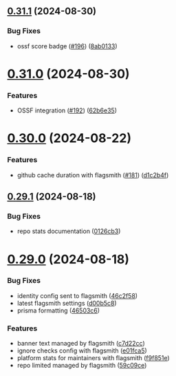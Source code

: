 ## [0.31.1](https://github.com/EddieHubCommunity/HealthCheck/compare/v0.31.0...v0.31.1) (2024-08-30)


### Bug Fixes

* ossf score badge ([#196](https://github.com/EddieHubCommunity/HealthCheck/issues/196)) ([8ab0133](https://github.com/EddieHubCommunity/HealthCheck/commit/8ab0133c3c8585a135b52e7e0258638052133071))



# [0.31.0](https://github.com/EddieHubCommunity/HealthCheck/compare/v0.30.0...v0.31.0) (2024-08-30)


### Features

* OSSF integration ([#192](https://github.com/EddieHubCommunity/HealthCheck/issues/192)) ([62b6e35](https://github.com/EddieHubCommunity/HealthCheck/commit/62b6e3581ab66d6aaa33e4f34d0044db6b58b2c1))



# [0.30.0](https://github.com/EddieHubCommunity/HealthCheck/compare/v0.29.1...v0.30.0) (2024-08-22)


### Features

* github cache duration with flagsmith ([#181](https://github.com/EddieHubCommunity/HealthCheck/issues/181)) ([d1c2b4f](https://github.com/EddieHubCommunity/HealthCheck/commit/d1c2b4f74e5f63cdb3e0a95502ddc27d2d6a99aa))



## [0.29.1](https://github.com/EddieHubCommunity/HealthCheck/compare/v0.29.0...v0.29.1) (2024-08-18)


### Bug Fixes

* repo stats documentation ([0126cb3](https://github.com/EddieHubCommunity/HealthCheck/commit/0126cb3ba177bfd2af6c147379450999043a84c6))



# [0.29.0](https://github.com/EddieHubCommunity/HealthCheck/compare/v0.28.9...v0.29.0) (2024-08-18)


### Bug Fixes

* identity config sent to flagsmith ([46c2f58](https://github.com/EddieHubCommunity/HealthCheck/commit/46c2f58084f63e483e0462ad96a6908bea6fce89))
* latest flagsmith settings ([d00b5c8](https://github.com/EddieHubCommunity/HealthCheck/commit/d00b5c88b7999c62044f7caa1133d798970bcf45))
* prisma formatting ([46503c6](https://github.com/EddieHubCommunity/HealthCheck/commit/46503c62ef3a16043b4cdf6afe409b6e7594a0c4))


### Features

* banner text managed by flagsmith ([c7d22cc](https://github.com/EddieHubCommunity/HealthCheck/commit/c7d22ccdf84349b194628230547f8cfe424ec915))
* ignore checks config with flagsmith ([e01fca5](https://github.com/EddieHubCommunity/HealthCheck/commit/e01fca52b1b6add484fc852303385585e4797b93))
* platform stats for maintainers with flagsmith ([f9f851e](https://github.com/EddieHubCommunity/HealthCheck/commit/f9f851ed69201283ddc6fcc7fc1383d7fb3ac0b5))
* repo limited managed by flagsmith ([59c09ce](https://github.com/EddieHubCommunity/HealthCheck/commit/59c09ce9960ebbb0412c892c87b26172074a629c))



